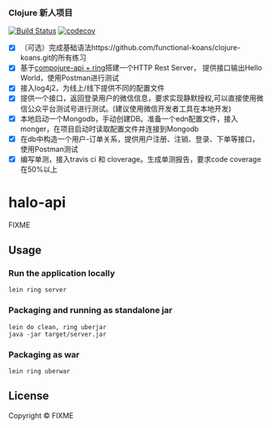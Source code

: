### Clojure 新人项目
[![Build Status](https://travis-ci.org/NickYadance/jiliguala-newbie.svg?branch=master)](https://travis-ci.org/NickYadance/jiliguala-newbie)
[![codecov](https://codecov.io/gh/NickYadance/jiliguala-newbie/branch/master/graph/badge.svg)](https://codecov.io/gh/NickYadance/jiliguala-newbie)
- [x] （可选）完成基础语法https://github.com/functional-koans/clojure-koans.git的所有练习
- [x] 基于[compojure-api + ring](https://github.com/metosin/compojure-api)搭建一个HTTP Rest Server，
提供接口输出Hello World，使用Postman进行测试
- [x] 接入log4j2，为线上/线下提供不同的配置文件
- [x] 提供一个接口，返回登录用户的微信信息，要求实现静默授权,可以直接使用微信公众平台测试号进行测试。(建议使用微信开发者工具在本地开发)
- [x] 本地启动一个Mongodb，手动创建DB。准备一个edn配置文件，接入monger，在项目启动时读取配置文件并连接到Mongodb
- [x] 在db中构造一个用户-订单关系，提供用户注册、注销、登录、下单等接口，使用Postman测试
- [x] 编写单测，接入travis ci 和 cloverage。生成单测报告，要求code coverage在50%以上

# halo-api

FIXME

## Usage

### Run the application locally

`lein ring server`

### Packaging and running as standalone jar

```
lein do clean, ring uberjar
java -jar target/server.jar
```

### Packaging as war

`lein ring uberwar`

## License

Copyright ©  FIXME
